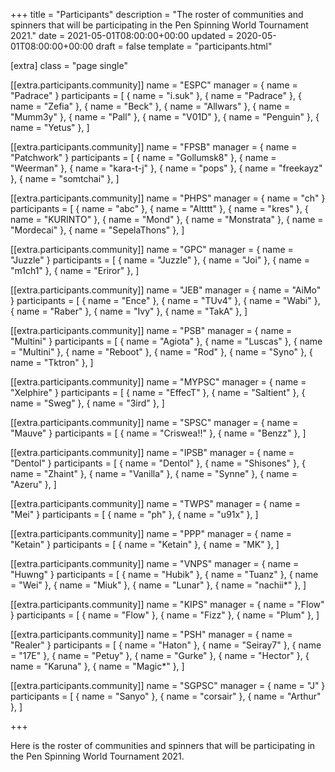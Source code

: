 +++
title = "Participants"
description = "The roster of communities and spinners that will be participating in the Pen Spinning World Tournament 2021."
date = 2021-05-01T08:00:00+00:00
updated = 2020-05-01T08:00:00+00:00
draft = false
template = "participants.html"

[extra]
class = "page single"

[[extra.participants.community]]
name = "ESPC"
manager = { name = "Padrace" }
participants = [
  { name = "i.suk" },
  { name = "Padrace" },
  { name = "Zefia" },
  { name = "Beck" },
  { name = "Allwars" },
  { name = "Mumm3y" },
  { name = "Pall" },
  { name = "V01D" },
  { name = "Penguin" },
  { name = "Yetus" },
]

[[extra.participants.community]]
name = "FPSB"
manager = { name = "Patchwork" }
participants = [
  { name = "Gollumsk8" },
  { name = "Weerman" },
  { name = "kara-t-j" },
  { name = "pops" },
  { name = "freekayz" },
  { name = "somtchai" },
]

[[extra.participants.community]]
name = "PHPS"
manager = { name = "ch" }
participants = [
  { name = "abc" },
  { name = "Altttt" },
  { name = "kres" },
  { name = "KURINTO" },
  { name = "Mond" },
  { name = "Monstrata" },
  { name = "Mordecai" },
  { name = "SepelaThons" },
]

[[extra.participants.community]]
name = "GPC"
manager = { name = "Juzzle" }
participants = [
  { name = "Juzzle" },
  { name = "Joi" },
  { name = "m1ch1" },
  { name = "Eriror" },
]

[[extra.participants.community]]
name = "JEB"
manager = { name = "AiMo" }
participants = [
  { name = "Ence" },
  { name = "TUv4" },
  { name = "Wabi" },
  { name = "Raber" },
  { name = "Ivy" },
  { name = "TakA" },
]

[[extra.participants.community]]
name = "PSB"
manager = { name = "Multini" }
participants = [
  { name = "Agiota" },
  { name = "Luscas" },
  { name = "Multini" },
  { name = "Reboot" },
  { name = "Rod" },
  { name = "Syno" },
  { name = "Tktron" },
]

[[extra.participants.community]]
name = "MYPSC"
manager = { name = "Xelphire" }
participants = [
  { name = "EffecT" },
  { name = "Saltient" },
  { name = "Sweg" },
  { name = "3ird" },
]

[[extra.participants.community]]
name = "SPSC"
manager = { name = "Mauve" }
participants = [
  { name = "Criswea!!" },
  { name = "Benzz" },
]

[[extra.participants.community]]
name = "IPSB"
manager = { name = "Dentol" }
participants = [
  { name = "Dentol" },
  { name = "Shisones" },
  { name = "Zhaint" },
  { name = "Vanilla" },
  { name = "Synne" },
  { name = "Azeru" },
]

[[extra.participants.community]]
name = "TWPS"
manager = { name = "Mei" }
participants = [
  { name = "ph" },
  { name = "u91x" },
]

[[extra.participants.community]]
name = "PPP"
manager = { name = "Ketain" }
participants = [
  { name = "Ketain" },
  { name = "MK" },
]

[[extra.participants.community]]
name = "VNPS"
manager = { name = "Huwng" }
participants = [
  { name = "Hubik" },
  { name = "Tuanz" },
  { name = "Wei" },
  { name = "Miuk" },
  { name = "Lunar" },
  { name = "nachii*" },
]

[[extra.participants.community]]
name = "KIPS"
manager = { name = "Flow" }
participants = [
  { name = "Flow" },
  { name = "Fizz" },
  { name = "Plum" },
]

[[extra.participants.community]]
name = "PSH"
manager = { name = "Realer" }
participants = [
  { name = "Haton" },
  { name = "Seiray7" },
  { name = "17E" },
  { name = "Petuy" },
  { name = "Gurke" },
  { name = "Hector" },
  { name = "Karuna" },
  { name = "Magic*" },
]

[[extra.participants.community]]
name = "SGPSC"
manager = { name = "J" }
participants = [
  { name = "Sanyo" },
  { name = "corsair" },
  { name = "Arthur" },
]

+++

Here is the roster of communities and spinners that will be participating in the Pen Spinning World Tournament 2021.
